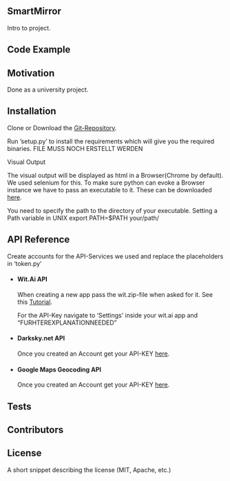 ## SmartMirror

Intro to project.

## Code Example


## Motivation

Done as a university project.

## Installation

<p>Clone or Download the <a href="https://github.com/FBOBecker/SmartMirror">Git-Repository</a>.</p>
<p>
Run ’setup.py’  to install the requirements which will give you the required binaries. FILE MUSS NOCH ERSTELLT WERDEN</p>
Visual Output
<p>
The visual output will be displayed as html in a Browser(Chrome by default).
We used selenium for this.
To make sure python can evoke a Browser instance we have to pass an executable to it.
These can be downloaded <a href="http://selenium-python.readthedocs.io/installation.html#drivers">here</a>.
</p>
<p>
You need to specify the path to the directory of your executable.
Setting a Path variable in UNIX
export PATH=$PATH your/path/
</p>

## API Reference

Create accounts for the API-Services we used and replace the placeholders in ‘token.py’
<ul>
  <li>
    <h4>Wit.Ai API</h4>
    <p>
        When creating a new app pass the wit.zip-file when asked for it.
        See this <a href="https://wit.ai/docs/recipes#copyexportversion-my-app">Tutorial</a>.
    </p>
    <p>
        For the API-Key navigate to ‘Settings’ inside your wit.ai app and “FURHTEREXPLANATIONNEEDED”
    </p>
  </li>
  <li>
    <h4>Darksky.net API</h4>
    <p>
        Once you created an Account get your API-KEY <a href="https://darksky.net/dev/account">here</a>.
    </p>
  </li>
  <li>
    <h4>Google Maps Geocoding API</h4>
    <p>
        Once you created an Account get your API-KEY <a href="https://developers.google.com/maps/documentation/geocoding/get-api-key">here</a>.
    </p>
  </li>
</ul>

## Tests


## Contributors



## License

A short snippet describing the license (MIT, Apache, etc.)
